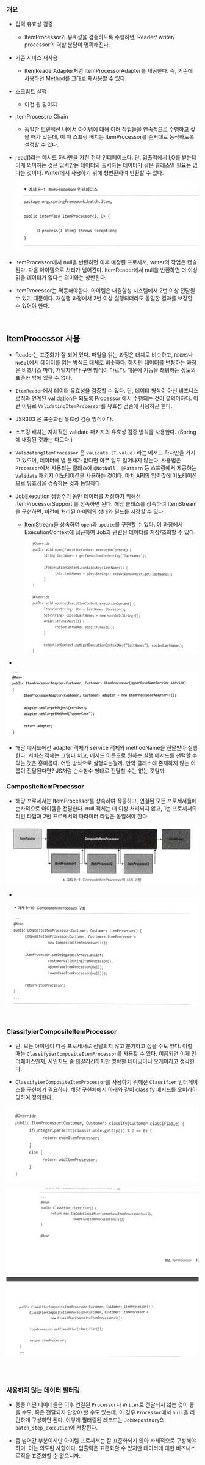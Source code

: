 ### 개요

- 입력 유효성 검증

	- ItemProcessor가 유효성을 검증하도록 수행하면, Reader/ writer/ processor의 역할 분담이 명확해진다.

- 기존 서비스 재사용

	- ItemReaderAdapter처럼 ItemProcessorAdapter를 제공한다. 즉, 기존에 사용하던 Method를 그대로 재사용할 수 있다.

- 스크립트 실행

	- 이건 뭔 말이지

- ItemProcessro Chain

	- 동일한 트랜잭션 내에서 아이템에 대해 여러 작업들을 연속적으로 수행하고 싶을 때가 있는데, 이 때 스프링 배치는 ItemProcessor를 순서대로 동작하도록 설정할 수 있다.

- read()라는 메서드 하나만을 가진 전략 인터페이스다. 단, 입출력에서 I,O를 받는데 이게 의미하는 것은 입력받는 데이터와 출력하는 데이터가 같은 클래스일 필요는 없다는 것이다. Writer에서 사용하기 위해 형변환하여 반환할 수 있다.

	![Untitled](assets/a804a473_Untitled.png)

- ItemProcessor에서 null을 반환하면 이후 예정된 프로세서, writer의 작업은 캔슬된다. 다음 아이템으로 처리가 넘어간다. ItemReader에서 null을 반환하면 더 이상 읽을 데이터가 없다는 의미와는 상반된다.

- ItemProcessor는 멱등해야한다. 아이템은 내결함성 시스템에서 2번 이상 전달될 수 있기 때문이다. 재실행 과정에서 2번 이상 실행되더라도 동일한 결과를 보장할 수 있어야 한다.

<br/>

## ItemProcessor 사용

- Reader는 표준화가 잘 되어 있다. 파일을 읽는 과정은 대체로 비슷하고, `RDBMS`나 `NoSql`에서 데이터를 읽는 방식도 대체로 비슷하다. 하지만 데이터를 변형하는 과정은 비즈니스 마다, 개발자마다 구현 방식이 다르다. 때문에 기능을 래핑하는 정도의 표준화 밖에 있을 수 없다.

- `ItemReader`에서 데이터 유효성을 검증할 수 있다. 단, 데이터 형식이 아닌 비즈니스 로직과 연계된 validation은 되도록 Processor 에서 수행되는 것이 유의미하다. 이런 이유로 `ValidatingItemProcessor`를 유효성 검증에 사용하곤 한다.

- JSR303 은 표준화된 유효성 검증 방식이다. 

- 스프링 배치는 자체적인 validate 패키지의 유효성 검증 방식을 사용한다. (Spring에 내장된 것과는 다르다.)

- `ValidatingItemProcessor` 은 `validate (T value)` 라는 메서드 하나만을 가지고 있으며, 데이터에 별 문제가 없다면 아무 일도 일어나지 않는다. 사용법은 `Processor`에서 사용되는 클래스에 `@NotNull, @Pattern` 등 스프링에서 제공하는 `Validate` 패키지 어노테이션을 사용하는 것이다. 마치 API의 입력값에 어노테이션으로 유효성을 검증하는 것과 동일하다.

- JobExecution 생명주기 동안 데이터를 저장하기 위해선 ItemProcessorSupport 를 상속하면 된다. 해당 클래스를 상속하여 ItemStream을 구현하면, 이전에 처리된 아이템의 상태와 필드를 저장할 수 있다.

	- ItemStream을 상속하여 `open`과 `update`를 구현할 수 있다. 이 과정에서 ExecutionContext에 접근하여 Job과 관련된 데이터를 저장/조회할 수 있다.

		![Untitled](assets/2b421e44_Untitled.png)

- 

![Untitled](assets/d8391aa8_Untitled.png)

- 해당 메서드에선 adapter 객체가 service 객체와 methodName을 전달받아 실행한다. 서비스 객체는 그렇다 치고, 메서드 이름으로 원하는 실행 메서드를 선택할 수 있는 것은 흥미롭다. 어떤 방식으로 실행되는걸까. 만약 클래스에 존재하지 않는 이름이 전달된다면? JS처럼 순수함수 형태로 전달할 수는 없는 것일까

### CompositeItemProcessor

- 해당 프로세서는 ItemProcessor를 상속하여 작동하고, 연결된 모든 프로세서들에 순차적으로 아이템을 전달한다. null 객체는 더 이상 처리되지 않고, 1번 프로세서의 리턴 타입과 2번 프로세서의 파라미터 타입은 동일해야 한다.

![Untitled](assets/0fa5201c_Untitled.png)

- 

![Untitled](assets/f2edf20d_Untitled.png)

<br/>

### ClassifyierCompositeItemProcessor

- 단, 모든 아이템이 다음 프로세서로 전달되지 않고 분기하고 싶을 수도 있다. 이럴 때는 `ClassifyierCompositeItemProcessor`를 사용할 수 있다. 이쯤되면 이게 인터페이스인지, 시인지도 좀 헷갈리긴하지만 명확한 네이밍이니 오케이라고 생각한다. 

- `ClassifyierCompositeItemProcessor`를 사용하기 위해선 `Classifier` 인터페이스를 구현체가 필요하다. 해당 구현체에서 아래와 같이 classify 메서드를 오버라이딩하여 정의한다.

![Untitled](assets/4b80a838_Untitled.png)

![Untitled](assets/f52acab1_Untitled.png)

<br/>

<br/>

### 사용하지 않는 데이터 필터링

- 종종 어떤 데이터들은 이후 연결된 `Processor`나 `Writer`로 전달되지 않는 것이 좋을 수도, 혹은 전달되지 안항야 할 수도 있는데, 이 경우 `Processor`에서 `null`을 리턴하게 구성하면 된다. 이렇게 필터링된 레코드는 `JobRepository`의 `batch_step_execution`에 저장된다.

- 좀 넘어간 부분이지만 아이템 프로세서는 잘 표준화되지 않아 자체적으로 구성해야하며, 이는 의도된 사항이다. 입출력은 표준화할 수 있지만 데이터에 대한 비즈니스 로직을 표준화할 순 없으니까. 

<br/>

